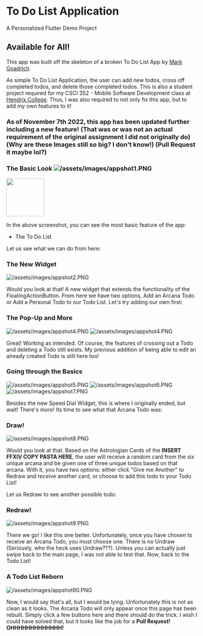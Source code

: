 # To Do List Application

A Personalized Flutter Demo Project

## Available for All!

This app was built off the skeleton of a broken To Do List App by [Mark Goadrich](https://github.com/mgoadric/to-dont-list).

As simple To Do List Application, the user can add new todos, cross off completed todos, and delete those completed todos. This is also a student project required for my CSCI 352 - Mobile Software Development class at [Hendrix College](https://www.hendrix.edu/). Thus, I was also required to not only fix this app, but to add my own features to it! 

### As of November 7th 2022, this app has been updated further including a new feature! (That was or was not an actual requirement of the original assignment I did not originally do) (Why are these Images still so big? I don't know!) (Pull Request it maybe lol?)

### The Basic Look ![/assets/images/appshot1.PNG](/assets/images/appshot1.PNG)
<img src="/assets/images/appshot1.PNG" width="100" height="100" />

In the above screenshot, you can see the most basic feature of the app: 
- The To Do List

Let us see what we can do from here:

### The New Widget
![/assets/images/appshot2.PNG](/assets/images/appshot2.PNG)

Would you look at that! A new widget that extends the functionality of the FloatingActionButton. From here we have two options, Add an Arcana Todo or Add a Personal Todo to our Todo List. Let's try adding our own first:

### The Pop-Up and More
![/assets/images/appshot4.PNG](/assets/images/appshot3.PNG) ![/assets/images/appshot4.PNG](/assets/images/appshot4.PNG)

Great! Working as intended. Of course, the features of crossing out a Todo and deleting a Todo still exists. My previous addition of being able to edit an already created Todo is still here too! 

### Going through the Basics
![/assets/images/appshot5.PNG](/assets/images/appshot5.PNG) ![/assets/images/appshot6.PNG](/assets/images/appshot6.PNG) ![/assets/images/appshot7.PNG](/assets/images/appshot7.PNG)

Besides the new Speed Dial Widget, this is where I originally ended, but wait! There's more! Its time to see what that Arcana Todo was:

### Draw!
![/assets/images/appshot8.PNG](/assets/images/appshot8.PNG)

Would you look at that. Based on the Astrologian Cards of the **INSERT FFXIV COPY PASTA HERE**, the user will receive a random card from the six unique arcana and be given one of three unique todos based on that arcana. With it, you have two options: either click "Give me Another" to Redraw and receive another card, or choose to add this todo to your Todo List!

Let us Redraw to see another possible todo:

### Redraw!
![/assets/images/appshot9.PNG](/assets/images/appshot9.PNG)

There we go! I like this one better. Unfortunately, once you have chosen to receive an Arcana Todo, you must choose one. There is no Undraw (Seriously, who the heck uses Undraw???). Unless you can actually just swipe back to the main page, I was not able to test that. Now, back to the Todo List!

### A Todo List Reborn
![/assets/images/appshot90.PNG](/assets/images/appshot90.PNG)

Now, I would say that's all, but I would be lying. Unfortunately this is not as clean as it looks. The Arcana Todo will only appear once this page has been rebuilt. Simply click a few buttons here and there should do the trick. I wish I could have solved that, but it looks like the job for a **Pull Request! OHHHHHHHHHHHHH!**
